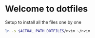 # Welcome to dotfiles

Setup to install all the files one by one
```sh
ln -s $ACTUAL_PATH_DOTFILES/nvim ~/nvim
```